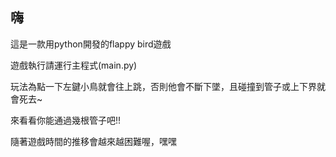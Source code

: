 ## 嗨

這是一款用python開發的flappy bird遊戲

遊戲執行請運行主程式(main.py)

玩法為點一下左鍵小鳥就會往上跳，否則他會不斷下墜，且碰撞到管子或上下界就會死去~

來看看你能通過幾根管子吧!!

隨著遊戲時間的推移會越來越困難喔，嘿嘿